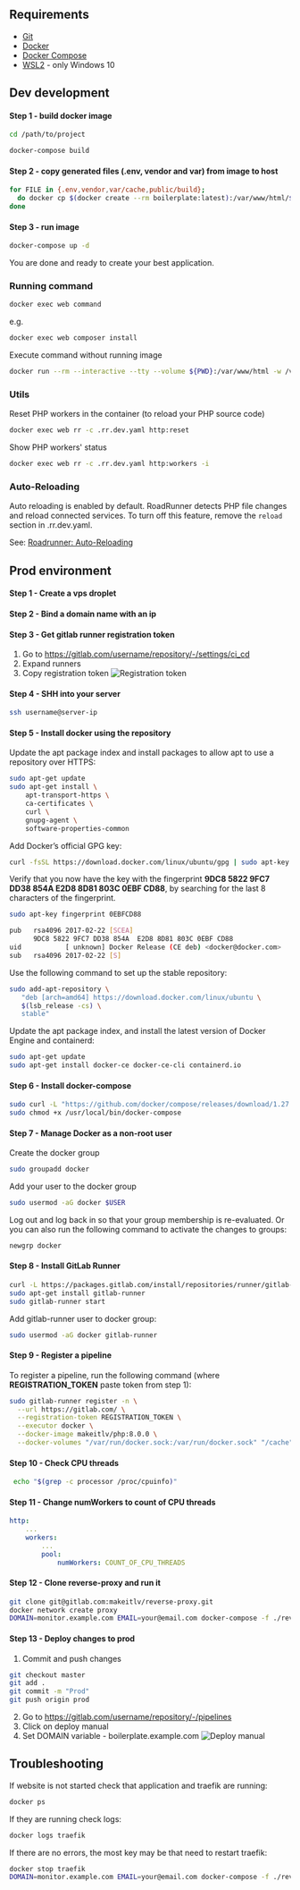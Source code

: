 ## Requirements
* [Git](https://git-scm.com/downloads)
* [Docker](https://docs.docker.com/engine/install/)
* [Docker Compose](https://docs.docker.com/compose/install/)
* [WSL2](https://docs.microsoft.com/en-us/windows/wsl/install-win10) - only Windows 10

## Dev development
#### Step 1 - build docker image
```bash
cd /path/to/project

docker-compose build
```

#### Step 2 - copy generated files (.env, vendor and var) from image to host
```bash
for FILE in {.env,vendor,var/cache,public/build};
  do docker cp $(docker create --rm boilerplate:latest):/var/www/html/${FILE} ${PWD}/${FILE}
done
```

#### Step 3 - run image
```bash
docker-compose up -d
```

You are done and ready to create your best application.

### Running command
```bash
docker exec web command
```
e.g.
```bash
docker exec web composer install
```

Execute command without running image
```bash
docker run --rm --interactive --tty --volume ${PWD}:/var/www/html -w /var/www/html boilerplate:latest command
```

### Utils
Reset PHP workers in the container (to reload your PHP source code)
```bash
docker exec web rr -c .rr.dev.yaml http:reset
```
Show PHP workers' status
```bash
docker exec web rr -c .rr.dev.yaml http:workers -i
```

### Auto-Reloading
Auto reloading is enabled by default. RoadRunner detects PHP file changes and reload connected services.
To turn off this feature, remove the `reload` section in .rr.dev.yaml.

See: [Roadrunner: Auto-Reloading](https://roadrunner.dev/docs/beep-beep-reload)

## Prod environment

#### Step 1 - Create a vps droplet

#### Step 2 - Bind a domain name with an ip

#### Step 3 - Get gitlab runner registration token
1. Go to https://gitlab.com/username/repository/-/settings/ci_cd
2. Expand runners
3. Copy registration token
   ![Registration token](screenshots/gitlab-registration-token.png)

#### Step 4 - SHH into your server
```bash
ssh username@server-ip
```

#### Step 5 - Install docker using the repository
Update the apt package index and install packages to allow apt to use a repository over HTTPS:
```bash
sudo apt-get update
sudo apt-get install \
    apt-transport-https \
    ca-certificates \
    curl \
    gnupg-agent \
    software-properties-common
```
Add Docker’s official GPG key:
```bash
curl -fsSL https://download.docker.com/linux/ubuntu/gpg | sudo apt-key add -
```
Verify that you now have the key with the fingerprint **9DC8 5822 9FC7 DD38 854A  E2D8 8D81 803C 0EBF CD88**, by searching for the last 8 characters of the fingerprint.
```bash
sudo apt-key fingerprint 0EBFCD88
```
```bash
pub   rsa4096 2017-02-22 [SCEA]
      9DC8 5822 9FC7 DD38 854A  E2D8 8D81 803C 0EBF CD88
uid           [ unknown] Docker Release (CE deb) <docker@docker.com>
sub   rsa4096 2017-02-22 [S]
```
Use the following command to set up the stable repository:
```bash
sudo add-apt-repository \
   "deb [arch=amd64] https://download.docker.com/linux/ubuntu \
   $(lsb_release -cs) \
   stable"
```
Update the apt package index, and install the latest version of Docker Engine and containerd:
```bash
sudo apt-get update
sudo apt-get install docker-ce docker-ce-cli containerd.io
```

#### Step 6 - Install docker-compose
```bash
sudo curl -L "https://github.com/docker/compose/releases/download/1.27.4/docker-compose-$(uname -s)-$(uname -m)" -o /usr/local/bin/docker-compose
sudo chmod +x /usr/local/bin/docker-compose
```

#### Step 7 - Manage Docker as a non-root user
Create the docker group
```bash
sudo groupadd docker
```
Add your user to the docker group
```bash
sudo usermod -aG docker $USER
```
Log out and log back in so that your group membership is re-evaluated. Or you can also run the following command to activate the changes to groups:
```bash
newgrp docker
```

#### Step 8 - Install GitLab Runner
```bash
curl -L https://packages.gitlab.com/install/repositories/runner/gitlab-runner/script.deb.sh | sudo bash
sudo apt-get install gitlab-runner
sudo gitlab-runner start
```
Add gitlab-runner user to docker group:
```bash
sudo usermod -aG docker gitlab-runner
```

#### Step 9 - Register a pipeline
To register a pipeline, run the following command (where **REGISTRATION_TOKEN** paste token from step 1):
```bash
sudo gitlab-runner register -n \
  --url https://gitlab.com/ \
  --registration-token REGISTRATION_TOKEN \
  --executor docker \
  --docker-image makeitlv/php:8.0.0 \
  --docker-volumes "/var/run/docker.sock:/var/run/docker.sock" "/cache"
```

#### Step 10 - Check CPU threads
```bash
 echo "$(grep -c processor /proc/cpuinfo)"
```

#### Step 11 - Change numWorkers to count of CPU threads
```yaml
http:
    ...
    workers:
        ...
        pool:
            numWorkers: COUNT_OF_CPU_THREADS
```

#### Step 12 - Clone reverse-proxy and run it
```bash
git clone git@gitlab.com:makeitlv/reverse-proxy.git
docker network create proxy
DOMAIN=monitor.example.com EMAIL=your@email.com docker-compose -f ./reverse-proxy/docker-compose.yml up -d
```

#### Step 13 - Deploy changes to prod
1. Commit and push changes
```bash
git checkout master
git add .
git commit -m "Prod"
git push origin prod
```
2. Go to https://gitlab.com/username/repository/-/pipelines 
3. Click on deploy manual
4. Set DOMAIN variable - boilerplate.example.com
![Deploy manual](screenshots/gitlab-deploy-manual.png)

## Troubleshooting
If website is not started check that application and traefik are running:
```bash
docker ps
```

If they are running check logs:
```bash
docker logs traefik
```

If there are no errors, the most key may be that need to restart traefik:
```bash
docker stop traefik
DOMAIN=monitor.example.com EMAIL=your@email.com docker-compose -f ./reverse-proxy/docker-compose.yml up -d
```
